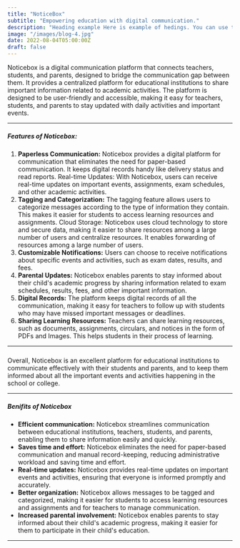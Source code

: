 ```yaml
---
title: "NoticeBox"
subtitle: "Empowering education with digital communication."
description: "Heading example Here is example of hedings. You can use this heading by following markdownify rules."
image: "/images/blog-4.jpg"
date: 2022-08-04T05:00:00Z
draft: false
---
```




Noticebox is a digital communication platform that connects teachers, students, and parents, designed to bridge the communication gap between them. It provides a centralized platform for educational institutions to share important information related to academic activities. The platform is designed to be user-friendly and accessible, making it easy for teachers, students, and parents to stay updated with daily activities and important events.

---

##### Features of Noticebox:

1. **Paperless Communication:** Noticebox provides a digital platform for communication that eliminates the need for paper-based communication. It keeps digital records handy like delivery status and read reports.
Real-time Updates: With Noticebox, users can receive real-time updates on important events, assignments, exam schedules, and other academic activities.
2. **Tagging and Categorization:** The tagging feature allows users to categorize messages according to the type of information they contain. This makes it easier for students to access learning resources and assignments.
Cloud Storage: Noticebox uses cloud technology to store and secure data, making it easier to share resources among a large number of users and centralize resources. It enables forwarding of resources among a large number of users.
3. **Customizable Notifications:** Users can choose to receive notifications about specific events and activities, such as exam dates, results, and fees.
4. **Parental Updates:** Noticebox enables parents to stay informed about their child's academic progress by sharing information related to exam schedules, results, fees, and other important information.
5. **Digital Records:** The platform keeps digital records of all the communication, making it easy for teachers to follow up with students who may have missed important messages or deadlines.
6. **Sharing Learning Resources:** Teachers can share learning resources, such as documents, assignments, circulars, and notices in the form of PDFs and Images. This helps students in their process of learning.

---

#####

Overall, Noticebox is an excellent platform for educational institutions to communicate effectively with their students and parents, and to keep them informed about all the important events and activities happening in the school or college.

---
##### Benifits of Noticebox

- **Efficient communication:** Noticebox streamlines communication between educational institutions, teachers, students, and parents, enabling them to share information easily and quickly.
- **Saves time and effort:** Noticebox eliminates the need for paper-based communication and manual record-keeping, reducing administrative workload and saving time and effort.
- **Real-time updates:** Noticebox provides real-time updates on important events and activities, ensuring that everyone is informed promptly and accurately.
- **Better organization:** Noticebox allows messages to be tagged and categorized, making it easier for students to access learning resources and assignments and for teachers to manage communication.
- **Increased parental involvement:** Noticebox enables parents to stay informed about their child's academic progress, making it easier for them to participate in their child's education.

---

